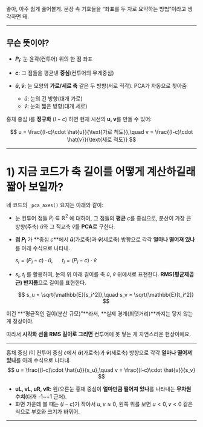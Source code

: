 좋아, 아주 쉽게 풀어볼게.
문장 속 기호들을 “좌표를 두 자로 요약하는 방법”이라고 생각하면 돼.

---

## 무슨 뜻이야?

* **$P_i$**: 눈 윤곽(컨투어) 위의 한 점 좌표
* **$c$**: 그 점들을 평균낸 **중심**(컨투어의 무게중심)
* **$\hat{u}, \hat{v}$**: 눈 모양의 **가로/세로 축** 같은 두 방향(서로 직각). PCA가 자동으로 찾아줌

  * $\hat{u}$: 눈의 긴 방향(대개 가로)
  * $\hat{v}$: 눈의 짧은 방향(대개 세로)


홍채 중심 $I$를 **정규화** $(I-c)$ 하면 현재 시선의 **u, v**를 만들 수 있어:

$$
u = \frac{(I-c)\cdot \hat{u}}{\text{가로 척도}},\quad
v = \frac{(I-c)\cdot \hat{v}}{\text{세로 척도}}
$$




---





# 1) 지금 코드가 축 길이를 어떻게 계산하길래 짧아 보일까?

네 코드의 `_pca_axes()` 요지는 아래와 같아:

* 눈 컨투어 점들 $P_i \in \mathbb{R}^2$ 에 대하여, 그 점들의 **평균** $c$를 중심으로,
  분산이 가장 큰 방향(주축) $\hat{u}$와 그 직교축 $\hat{v}$를 **PCA**로 구한다.

* **점 $P_i$** 가 **중심 $c$**에서 **$\hat{u}$**(가로축)과 **$\hat{v}$**(세로축) 방향으로 각각 **얼마나 떨어져 있나**를 아래 수식으로  나타내.

    $s_i = (P_i - c)\cdot \hat{u}$, $\quad$  $t_i = (P_i - c)\cdot \hat{v}$

* $s_i$, $t_i$ 를 활용하여, 눈의 위 아래 길이를 축 $\hat{u}$, $\hat{v}$ 위에서로 표현한다.
  **RMS(평균제곱근) 반지름**으로 길이를 표현한다.

  $$
  s_u = \sqrt{\mathbb{E}[s_i^2]},\quad s_v = \sqrt{\mathbb{E}[t_i^2]}
  $$



이건 **“평균적인 길이(분산 규모)”**라서, **실제 경계(최댓거리)**까지는 닿지 않는 게 정상이야.

따라서 **시각화 선을 RMS 길이로 그리면** 컨투어에 못 닿는 게 자연스러운 현상이에요.



---
홍채 중심 $I$이 컨투어 중심 $c$에서 **$\hat{u}$**(가로축)과 **$\hat{v}$**(세로축) 방향으로 각각 **얼마나 떨어져 있나**를 아래 수식으로  나타내.
$$
u = \frac{(I-c)\cdot \hat{u}}{s_u},\quad
v = \frac{(I-c)\cdot \hat{v}}{s_v}
$$



* **uL, vL, uR, vR**: 왼/오른눈 홍채 중심이 **얼마만큼 떨어져 있나**를 나타내는 **무차원 수치**(대개 -1\~+1 근처).
* 화면 가운데 볼 때는 $(I-c)$가 작아서 $u, v \approx 0$,
  왼쪽 위를 보면 $u<0, v<0$ 같은 식으로 부호와 크기가 바뀌어.

---

